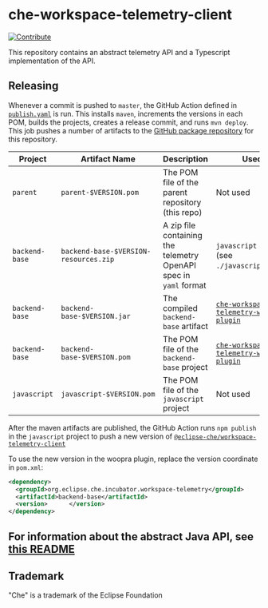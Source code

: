 # che-workspace-telemetry-client

[![Contribute](https://www.eclipse.org/che/contribute.svg)](https://che.openshift.io/f?url=https://github.com/che-incubator/che-workspace-telemetry-client)

This repository contains an abstract telemetry API and a Typescript implementation of the API.

## Releasing




Whenever a commit is pushed to `master`, the GitHub Action defined in [`publish.yaml`](./.github/workflows/publish.yaml) is run.  This installs `maven`, increments the versions in each POM, builds the projects, creates a release commit, and runs `mvn deploy`.  This job pushes a number of artifacts to the [GitHub package repository](https://github.com/che-incubator/che-workspace-telemetry-client/packages) for this repository.

| Project        | Artifact Name       |  Description | Used By |
|----------------|---------------------|--------------|---------|
| `parent`       | `parent-$VERSION.pom` | The POM file of the parent repository (this repo)| Not used |
| `backend-base` | `backend-base-$VERSION-resources.zip` | A zip file containing the telemetry OpenAPI spec in `yaml` format | `javascript` project (see `./javascript/pom.xml`)|
| `backend-base` | `backend-base-$VERSION.jar` | The compiled `backend-base` artifact | [`che-workspace-telemetry-woopra-plugin`](https://github.com/che-incubator/che-workspace-telemetry-woopra-plugin) |
| `backend-base` | `backend-base-$VERSION.pom` | The POM file of the `backend-base` project | [`che-workspace-telemetry-woopra-plugin`](https://github.com/che-incubator/che-workspace-telemetry-woopra-plugin) | 
| `javascript`   | `javascript-$VERSION.pom`   | The POM file of the `javascript` project | Not used | 

After the maven artifacts are published, the GitHub Action runs `npm publish` in the `javascript` project to push a new version of [`@eclipse-che/workspace-telemetry-client`](https://npmjs.com/package/@eclipse-che/workspace-telemetry-client)

To use the new version in the woopra plugin, replace the version coordinate in `pom.xml`:

```xml
<dependency>
  <groupId>org.eclipse.che.incubator.workspace-telemetry</groupId>
  <artifactId>backend-base</artifactId>
  <version>      </version>
</dependency>
```


## For information about the abstract Java API, see [this README](./backend-base/README.md)

## Trademark

"Che" is a trademark of the Eclipse Foundation
